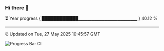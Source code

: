 ### Hi there 👋

⏳ Year progress { ████████████▁▁▁▁▁▁▁▁▁▁▁▁▁▁▁▁▁▁ } 40.12 %

---

⏰ Updated on Tue, 27 May 2025 10:45:57 GMT

![Progress Bar CI](https://github.com/IshwaranRudhara/GIT-ACTION/workflows/Progress%20Bar%20CI/badge.svg)
